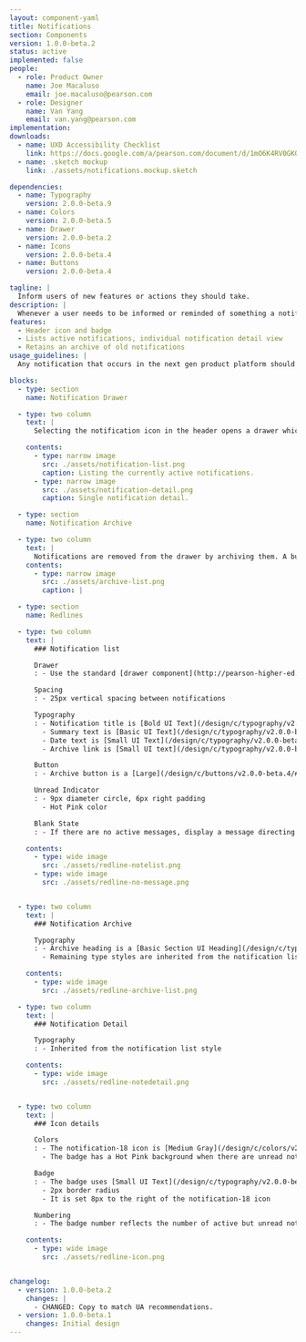 ```yaml
---
layout: component-yaml
title: Notifications
section: Components
version: 1.0.0-beta.2
status: active
implemented: false
people:
  - role: Product Owner
    name: Joe Macaluso
    email: joe.macaluso@pearson.com
  - role: Designer
    name: Van Yang
    email: van.yang@pearson.com
implementation:
downloads:
  - name: UXD Accessibility Checklist
    link: https://docs.google.com/a/pearson.com/document/d/1mO6K4RV0GKQzrLp1PpHibzrsnIVq0ImdPZ1ZISlWZ1o/edit?usp=sharing
  - name: .sketch mockup
    link: ./assets/notifications.mockup.sketch

dependencies:
  - name: Typography
    version: 2.0.0-beta.9
  - name: Colors
    version: 2.0.0-beta.5
  - name: Drawer
    version: 2.0.0-beta.2
  - name: Icons
    version: 2.0.0-beta.4
  - name: Buttons
    version: 2.0.0-beta.4

tagline: |
  Inform users of new features or actions they should take.
description: |
  Whenever a user needs to be informed or reminded of something a notification can be sent which appears first as a badge in the global header. Selecting the notification icon activates a drawer listing all current notifications and providing additional information about each item. Once the user is done with a notification it can be removed from the list by archiving for later reference.
features:
  - Header icon and badge
  - Lists active notifications, individual notification detail view
  - Retains an archive of old notifications
usage_guidelines: |
  Any notification that occurs in the next gen product platform should use this component for frontend presentation.

blocks:
  - type: section
    name: Notification Drawer

  - type: two column
    text: |
      Selecting the notification icon in the header opens a drawer which initially lists all current notifications. Selecting a notification will show more information about it and provide guidance or UI controls for next steps.

    contents:
      - type: narrow image
        src: ./assets/notification-list.png
        caption: Listing the currently active notifications.
      - type: narrow image
        src: ./assets/notification-detail.png
        caption: Single notification detail.

  - type: section
    name: Notification Archive

  - type: two column
    text: |
      Notifications are removed from the drawer by archiving them. A button at the bottom of the initial list provides access to the previous notification archive in case a user needs to reference an older item.
    contents:
      - type: narrow image
        src: ./assets/archive-list.png
        caption: |

  - type: section
    name: Redlines

  - type: two column
    text: |
      ### Notification list

      Drawer
      : - Use the standard [drawer component](http://pearson-higher-ed.github.io/design/c/drawer/beta/)

      Spacing
      : - 25px vertical spacing between notifications

      Typography
      : - Notification title is [Bold UI Text](/design/c/typography/v2.0.0-beta.9/#rd-ui-text-bold) in [Charcoal](/design/c/colors/v2.0.0-beta.5/#rd-charcoal)
        - Summary text is [Basic UI Text](/design/c/typography/v2.0.0-beta.9/#rd-ui-text-basic) in [Medium Gray](/design/c/colors/v2.0.0-beta.5/#rd-medium-gray)
        - Date text is [Small UI Text](/design/c/typography/v2.0.0-beta.9/#rd-ui-text-small) in [Medium Gray](/design/c/colors/v2.0.0-beta.5/#rd-medium-gray)
        - Archive link is [Small UI text](/design/c/typography/v2.0.0-beta.9/#rd-ui-text-small)

      Button
      : - Archive button is a [Large](/design/c/buttons/v2.0.0-beta.4/#rd-large-button) [Primary Button](/design/c/buttons/v2.0.0-beta.4/#rd-primary-button)

      Unread Indicator
      : - 9px diameter circle, 6px right padding
        - Hot Pink color

      Blank State
      : - If there are no active messages, display a message directing users to the notification archive

    contents:
      - type: wide image
        src: ./assets/redline-notelist.png
      - type: wide image
        src: ./assets/redline-no-message.png


  - type: two column
    text: |
      ### Notification Archive

      Typography
      : - Archive heading is a [Basic Section UI Heading](/design/c/typography/v2.0.0-beta.9/#rd-ui-headings-section-basic)
        - Remaining type styles are inherited from the notification list

    contents:
      - type: wide image
        src: ./assets/redline-archive-list.png

  - type: two column
    text: |
      ### Notification Detail

      Typography
      : - Inherited from the notification list style

    contents:
      - type: wide image
        src: ./assets/redline-notedetail.png


  - type: two column
    text: |
      ### Icon details

      Colors
      : - The notification-18 icon is [Medium Gray](/design/c/colors/v2.0.0-beta.5/#rd-medium-gray) by default, and [Charcoal](/design/c/colors/v2.0.0-beta.5/#rd-charcoal) on hover
        - The badge has a Hot Pink background when there are unread notifications and uses a 2px [White Gray](/design/c/colors/v2.0.0-beta.5/#rd-white-gray) border

      Badge
      : - The badge uses [Small UI Text](/design/c/typography/v2.0.0-beta.9/#rd-ui-text-small) in [White](/design/c/colors/v2.0.0-beta.5/#rd-white)
        - 2px border radius
        - It is set 8px to the right of the notification-18 icon

      Numbering
      : - The badge number reflects the number of active but unread notifications

    contents:
      - type: wide image
        src: ./assets/redline-icon.png


changelog:
  - version: 1.0.0-beta.2
    changes: |
      - CHANGED: Copy to match UA recommendations.
  - version: 1.0.0-beta.1
    changes: Initial design
---
```

